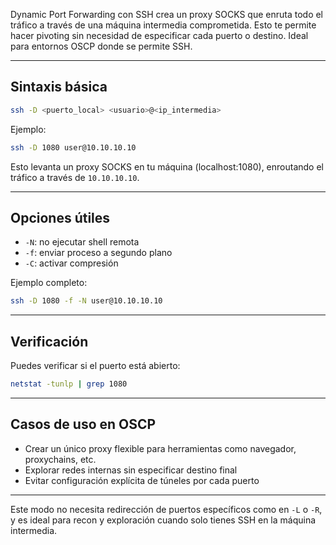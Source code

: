 Dynamic Port Forwarding con SSH crea un proxy SOCKS que enruta todo el tráfico a través de una máquina intermedia comprometida. Esto te permite hacer pivoting sin necesidad de especificar cada puerto o destino. Ideal para entornos OSCP donde se permite SSH.

---

## Sintaxis básica

```bash
ssh -D <puerto_local> <usuario>@<ip_intermedia>
```

Ejemplo:
```bash
ssh -D 1080 user@10.10.10.10
```

Esto levanta un proxy SOCKS en tu máquina (localhost:1080), enroutando el tráfico a través de `10.10.10.10`.

---

## Opciones útiles

- `-N`: no ejecutar shell remota
- `-f`: enviar proceso a segundo plano
- `-C`: activar compresión

Ejemplo completo:
```bash
ssh -D 1080 -f -N user@10.10.10.10
```

---

## Verificación

Puedes verificar si el puerto está abierto:
```bash
netstat -tunlp | grep 1080
```

---

## Casos de uso en OSCP

- Crear un único proxy flexible para herramientas como navegador, proxychains, etc.
- Explorar redes internas sin especificar destino final
- Evitar configuración explícita de túneles por cada puerto

---

Este modo no necesita redirección de puertos específicos como en `-L` o `-R`, y es ideal para recon y exploración cuando solo tienes SSH en la máquina intermedia.